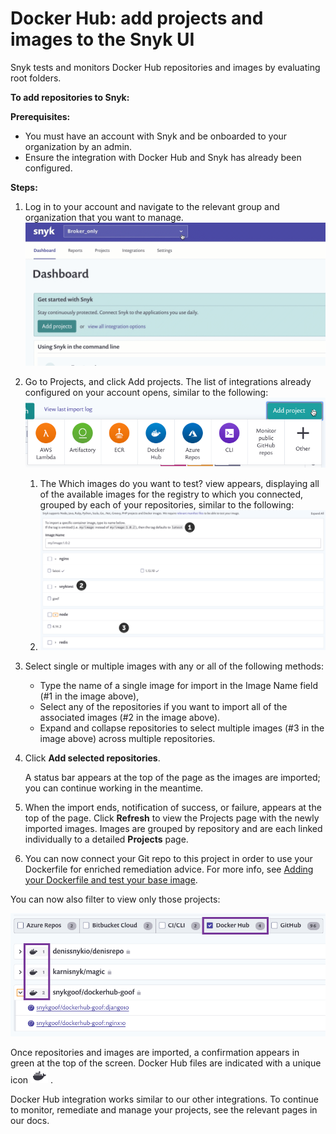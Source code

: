 # Docker Hub: add projects and images to the Snyk UI

Snyk tests and monitors Docker Hub repositories and images by evaluating root folders.

**To add repositories to Snyk:**

**Prerequisites:**

* You must have an account with Snyk and be onboarded to your organization by an admin.
* Ensure the integration with Docker Hub and Snyk has already been configured.

**Steps:**

1. Log in to your account and navigate to the relevant group and organization that you want to manage. ![](../../../.gitbook/assets/add-artifactory-images%20%281%29%20%282%29%20%2816%29.gif)
2. Go to Projects, and click Add projects. The list of integrations already configured on your account opens, similar to the following: ![AddProjectMenu.png](../../../.gitbook/assets/uuid-dd01aab7-482f-0fc2-01de-c2427a14a0e0-en.png)
   1. The Which images do you want to test? view appears, displaying all of the available images for the registry to which you connected, grouped by each of your repositories, similar to the following:
   2. ![](../../../.gitbook/assets/uuid-bd9cf629-f5fb-b28b-1fc1-40df2367a7f9-en%20%281%29%20%281%29%20%282%29.png)
3. Select single or multiple images with any or all of the following methods:
   * Type the name of a single image for import in the Image Name field \(\#1 in the image above\),
   * Select any of the repositories if you want to import all of the associated images \(\#2 in the image above\).
   * Expand and collapse repositories to select multiple images \(\#3 in the image above\) across multiple repositories.
4. Click **Add selected repositories**.

   A status bar appears at the top of the page as the images are imported; you can continue working in the meantime.

5. When the import ends, notification of success, or failure, appears at the top of the page. Click **Refresh** to view the Projects page with the newly imported images. Images are grouped by repository and are each linked individually to a detailed **Projects** page.
6. You can now connect your Git repo to this project in order to use your Dockerfile for enriched remediation advice. For more info, see [Adding your Dockerfile and test your base image](https://support.snyk.io/hc/articles/360003916218#UUID-9ab347a6-8af0-ef6c-5ebd-cec21fbfab29).

You can now also filter to view only those projects:

![](../../../.gitbook/assets/uuid-ce306bb8-1d6d-c895-bdb5-3a7cd551977b-en-1-%20%281%29%20%281%29%20%282%29.png)

Once repositories and images are imported, a confirmation appears in green at the top of the screen. Docker Hub files are indicated with a unique icon ![](../../../.gitbook/assets/docker-hub-logo.png) .

Docker Hub integration works similar to our other integrations. To continue to monitor, remediate and manage your projects, see the relevant pages in our docs.

